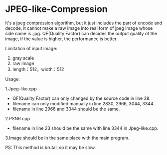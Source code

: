 # JPEG-like-Compression
It's a jpeg compression algorithm, but it just includes the part of encode and decode, it cannot make a raw image into real form of jpeg image whose side name is .jpg.
QF(Quality Factor) can decides the output quality of the image, if the value is higher, the performance is better.

Limitation of input image:
1. gray scale
2. raw image
3. length：512，width：512

Usage:

1.Jpeg-like.cpp
  * QF(Quality Factor) can only changed by the source code in line 38.
  * filename can only modified manually in line 2830, 2966, 3044, 3344.
  * filename in line 2966 and 3044 should be the same.
  
2.PSNR.cpp
  * filename in line 23 should be the same with line 3344 in Jpeg-like.cpp.
  
3.Image should be in the same place with the main program.

PS: This method is brutal, so it may be slow.
